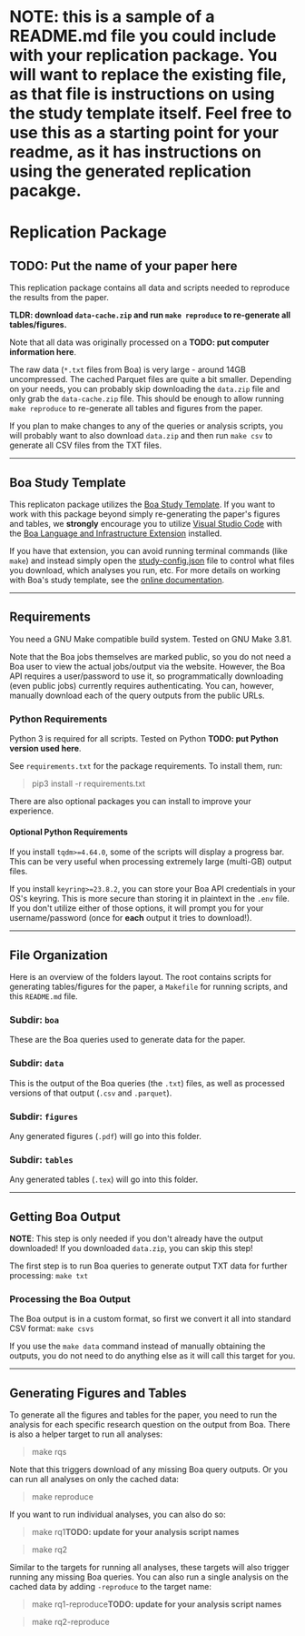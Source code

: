 NOTE: this is a sample of a README.md file you could include with your
replication package.  You will want to replace the existing file, as that file
is instructions on using the study template itself.  Feel free to use this as a
starting point for your readme, as it has instructions on using the generated
replication pacakge.
================================

# Replication Package
## TODO: Put the name of your paper here

This replication package contains all data and scripts needed to reproduce the
results from the paper.

**TLDR: download `data-cache.zip` and run `make reproduce` to re-generate
all tables/figures.**

Note that all data was originally processed on a **TODO: put computer
information here**.

The raw data (`*.txt` files from Boa) is very large - around 14GB uncompressed.
The cached Parquet files are quite a bit smaller.  Depending on your needs, you
can probably skip downloading the `data.zip` file and only grab the
`data-cache.zip` file.  This should be enough to allow running `make
reproduce` to re-generate all tables and figures from the paper.

If you plan to make changes to any of the queries or analysis scripts, you will
probably want to also download `data.zip` and then run `make csv` to generate
all CSV files from the TXT files.

------------------------------------------------------

## Boa Study Template

This replicaton package utilizes the [Boa Study
Template](https://github.com/boalang/study-template).  If you want to work
with this package beyond simply re-generating the paper's figures and tables,
we **strongly** encourage you to utilize [Visual Studio
Code](https://code.visualstudio.com/) with the [Boa Language and
Infrastructure
Extension](https://marketplace.visualstudio.com/items?itemName=Boa.boalang)
installed.

If you have that extension, you can avoid running terminal commands (like
`make`) and instead simply open the [study-config.json](study-config.json)
file to control what files you download, which analyses you run, etc.  For
more details on working with Boa's study template, see the [online
documentation](https://github.com/boalang/study-template).

------------------------------------------------------

## Requirements

You need a GNU Make compatible build system.  Tested on GNU Make 3.81.

Note that the Boa jobs themselves are marked public, so you do not need a Boa
user to view the actual jobs/output via the website.  However, the Boa API
requires a user/password to use it, so programmatically downloading (even
public jobs) currently requires authenticating.  You can, however, manually
download each of the query outputs from the public URLs.

### Python Requirements

Python 3 is required for all scripts.  Tested on Python **TODO: put Python
version used here**.

See `requirements.txt` for the package requirements.  To install them, run:

> pip3 install -r requirements.txt

There are also optional packages you can install to improve your experience.

#### Optional Python Requirements

If you install `tqdm>=4.64.0`, some of the scripts will display a progress bar.
This can be very useful when processing extremely large (multi-GB) output
files.

If you install `keyring>=23.8.2`, you can store your Boa API credentials in
your OS's keyring.  This is more secure than storing it in plaintext in the
`.env` file.  If you don't utilize either of those options, it will prompt you
for your username/password (once for **each** output it tries to download!).

------------------------------------------------------

## File Organization

Here is an overview of the folders layout.  The root contains scripts for
generating tables/figures for the paper, a `Makefile` for running scripts, and
this `README.md` file.

### Subdir: `boa`
These are the Boa queries used to generate data for the paper.

### Subdir: `data`
This is the output of the Boa queries (the `.txt`) files, as well as processed
versions of that output (`.csv` and `.parquet`).

### Subdir: `figures`
Any generated figures (`.pdf`) will go into this folder.

### Subdir: `tables`
Any generated tables (`.tex`) will go into this folder.

------------------------------------------------------

## Getting Boa Output

**NOTE**: This step is only needed if you don't already have the output
downloaded!  If you downloaded `data.zip`, you can skip this step!

The first step is to run Boa queries to generate output TXT data for further
processing: `make txt`

### Processing the Boa Output

The Boa output is in a custom format, so first we convert it all into standard
CSV format: `make csvs`

If you use the `make data` command instead of manually obtaining the outputs,
you do not need to do anything else as it will call this target for you.

------------------------------------------------------

## Generating Figures and Tables

To generate all the figures and tables for the paper, you need to run the
analysis for each specific research question on the output from Boa.  There is
also a helper target to run all analyses:

> make rqs

Note that this triggers download of any missing Boa query outputs.  Or you can
run all analyses on only the cached data:

> make reproduce

If you want to run individual analyses, you can also do so:

> make rq1**TODO: update for your analysis script names**

> make rq2

Similar to the targets for running all analyses, these targets will also
trigger running any missing Boa queries.  You can also run a single analysis
on the cached data by adding `-reproduce` to the target name:

> make rq1-reproduce**TODO: update for your analysis script names**

> make rq2-reproduce
